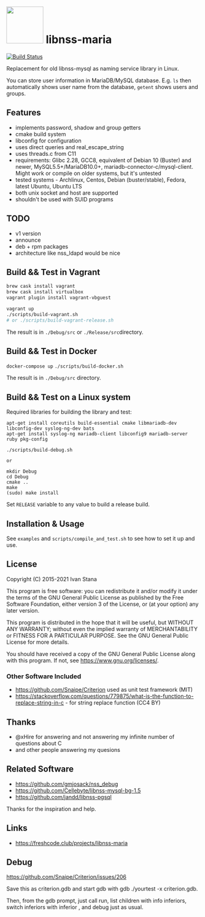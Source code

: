 # <img src="./libnss-maria-logo.svg" width="96" height="96"> libnss-maria

[![Build Status](https://travis-ci.org/istana/libnss-maria.svg?branch=master)](https://travis-ci.org/istana/libnss-maria)

Replacement for old libnss-mysql as naming service library in Linux.

You can store user information in MariaDB/MySQL database. E.g. `ls` then automatically shows user name from the database, `getent` shows users and groups.

## Features

- implements password, shadow and group getters
- cmake build system
- libconfig for configuration
- uses direct queries and real_escape_string
- uses threads.c from C11
- requirements: Glibc 2.28, GCC8, equivalent of Debian 10 (Buster) and newer, MySQL5.5+/MariaDB10.0+, mariadb-connector-c/mysql-client.
    Might work or compile on older systems, but it's untested
- tested systems - Archlinux, Centos, Debian (buster/stable), Fedora, latest Ubuntu, Ubuntu LTS
- both unix socket and host are supported
- shouldn't be used with SUID programs

## TODO

- v1 version
- announce
- deb + rpm packages
- architecture like nss_ldapd would be nice

## Build && Test in Vagrant

```bash
brew cask install vagrant
brew cask install virtualbox
vagrant plugin install vagrant-vbguest

vagrant up
./scripts/build-vagrant.sh
# or ./scripts/build-vagrant-release.sh
```

The result is in `./Debug/src` or `./Release/src`directory.

## Build && Test in Docker

`docker-compose up`
`./scripts/build-docker.sh`

The result is in `./Debug/src` directory.

## Build && Test on a Linux system

Required libraries for building the library and test:

```
apt-get install coreutils build-essential cmake libmariadb-dev libconfig-dev syslog-ng-dev bats
apt-get install syslog-ng mariadb-client libconfig9 mariadb-server ruby pkg-config

./scripts/build-debug.sh

or

mkdir Debug
cd Debug
cmake ..
make
(sudo) make install
```

Set `RELEASE` variable to any value to build a release build.

## Installation & Usage

See `examples` and `scripts/compile_and_test.sh` to see how to set it up and use.

## License

Copyright (C) 2015-2021  Ivan Stana

This program is free software: you can redistribute it and/or modify
it under the terms of the GNU General Public License as published by
the Free Software Foundation, either version 3 of the License, or
(at your option) any later version.

This program is distributed in the hope that it will be useful,
but WITHOUT ANY WARRANTY; without even the implied warranty of
MERCHANTABILITY or FITNESS FOR A PARTICULAR PURPOSE.  See the
GNU General Public License for more details.

You should have received a copy of the GNU General Public License
along with this program.  If not, see <https://www.gnu.org/licenses/>.

### Other Software Included

- https://github.com/Snaipe/Criterion used as unit test framework (MIT)
- https://stackoverflow.com/questions/779875/what-is-the-function-to-replace-string-in-c - for string replace function (CC4 BY)

## Thanks

- @xHire for answering and not answering my infinite number of questions about C
- and other people answering my quesions

## Related Software

- https://github.com/gmjosack/nss_debug
- https://github.com/Cellebyte/libnss-mysql-bg-1.5
- https://github.com/jandd/libnss-pgsql

Thanks for the inspiration and help.

## Links

- https://freshcode.club/projects/libnss-maria

## Debug

https://github.com/Snaipe/Criterion/issues/206

Save this as criterion.gdb and start gdb with gdb ./yourtest -x criterion.gdb.

Then, from the gdb prompt, just call run, list children with info inferiors, switch inferiors with inferior <n>, and debug just as usual.
